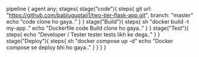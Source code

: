 pipeline {
    agent any;
    stages{
        stage("code"){
            steps{
             git url: "https://github.com/babluguptaji1/two-tier-flask-app.git", branch: "master"
                echo "code clone ho gaya.."
            }
        }
        stage("Build"){
            steps{
            sh "docker build -t my-app ."
                echo "Dockerfile code Build clone ho gaya.."
            }
        }
        stage("Test"){
            steps{
                echo "Developer / Tester tester tests likh ke dega.."
            }
        }
        stage("Deploy"){
            steps{
                sh "docker compose up -d"
                echo "Docker compose se deploy bhi ho gaya.."
            }
        }
    }
}
